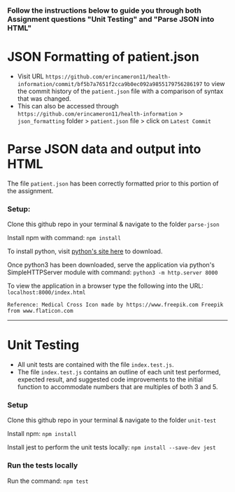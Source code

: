 ### Follow the instructions below to guide you through both Assignment questions "Unit Testing" and "Parse JSON into HTML"

# JSON Formatting of patient.json
* Visit URL `https://github.com/erincameron11/health-information/commit/bf5b7a7651f2cca9b0ec092a9855179756286197` to view the commit history of the `patient.json` file with a comparison of syntax that was changed.
* This can also be accessed through `https://github.com/erincameron11/health-information` > `json_formatting` folder > `patient.json` file > click on `Latest Commit`

# Parse JSON data and output into HTML
The file `patient.json` has been correctly formatted prior to this portion of the assignment.

### Setup:
Clone this github repo in your terminal & navigate to the folder `parse-json`

Install npm with command: `npm install`

To install python, visit <a href="https://www.python.org/downloads/">python's site here</a> to download.

Once python3 has been downloaded, serve the application via python's SimpleHTTPServer module with command: `python3 -m http.server 8000`

To view the application in a browser type the following into the URL: `localhost:8000/index.html`

    Reference: Medical Cross Icon made by https://www.freepik.com Freepik from www.flaticon.com

---

# Unit Testing
* All unit tests are contained with the file `index.test.js`.
* The file `index.test.js` contains an outline of each unit test performed, expected result, and suggested code improvements to the initial function to accommodate numbers that are multiples of both 3 and 5.

### Setup
Clone this github repo in your terminal & navigate to the folder `unit-test`

Install npm: `npm install`

Install jest to perform the unit tests locally: `npm install --save-dev jest`

### Run the tests locally
Run the command: `npm test`